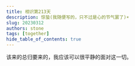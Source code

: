 ```yaml
---
title: 相识第213天
description: 惊蛰(我随便写的，只不过是心的节气罢了)☀️
slug: 20230312
authors: stone
tags: [together]
hide_table_of_contents: true
---
```

    
该来的总归要来的，我应该可以很平静的面对这一切。